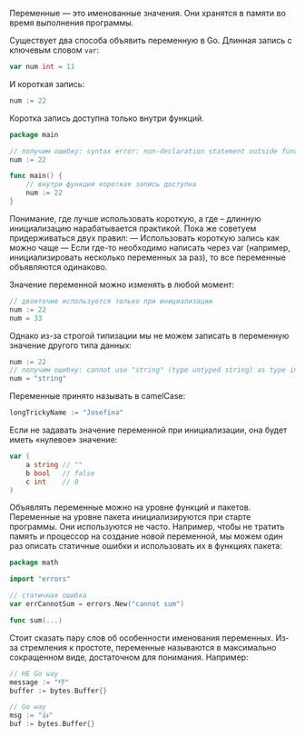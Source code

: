 
Переменные — это именованные значения. Они хранятся в памяти во время выполнения программы.

Существует два способа объявить переменную в Go. Длинная запись с ключевым словом `var`:

```go
var num int = 11
```

И короткая запись:

```go
num := 22
```

Коротка запись доступна только внутри функций.

```go
package main

// получим ошибку: syntax error: non-declaration statement outside function body
num := 22

func main() {
	// внутри функции короткая запись доступна
	num := 22
}
```

Понимание, где лучше использовать короткую, а где – длинную инициализацию нарабатывается практикой. Пока же советуем придерживаться двух правил:
— Использовать короткую запись как можно чаще
— Если где-то необходимо написать через var (например, инициализировать несколько переменных за раз), то все переменные объявляются одинаково.

Значение переменной можно изменять в любой момент:

```go
// двоеточие используется только при инициализации
num := 22
num = 33
```

Однако из-за строгой типизации мы не можем записать в переменную значение другого типа данных:

```go
num := 22
// получим ошибку: cannot use "string" (type untyped string) as type int in assignment
num = "string"
```

Переменные принято называть в camelCase:

```go
longTrickyName := "Josefina"
```

Если не задавать значение переменной при инициализации, она будет иметь «нулевое» значение:

```go
var (
	a string // ""
	b bool   // false
	c int    // 0
)
```

Объявлять переменные можно на уровне функций и пакетов. Переменные на уровне пакета инициализируются при старте программы. Они используются не часто. Например, чтобы не тратить память и процессор на создание новой переменной, мы можем один раз описать статичные ошибки и использовать их в функциях пакета:

```go
package math

import "errors"

// статичная ошибка
var errCannotSum = errors.New("cannot sum")

func sum(...)
```

Стоит сказать пару слов об особенности именования переменных. Из-за стремления к простоте, переменные называются в максимально сокращенном виде, достаточном для понимания. Например:

```go
// НЕ Go way
message := "👎"
buffer := bytes.Buffer{}

// Go way
msg := "👍"
buf := bytes.Buffer{}
```
